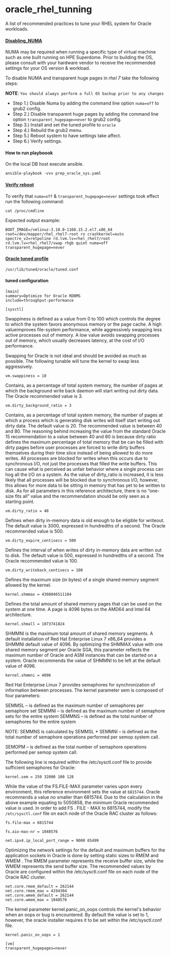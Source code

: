 # oracle_rhel_tunning
A list of recommended practices to tune your RHEL system for Oracle workloads.

#### [Disabling_NUMA](https://access.redhat.com/solutions/23216)

NUMA may be required when running a specific type of virtual machine such as one built running on HPE Superdome. Prior to building the OS, please consult with your hardware vendor to receive the recommended settings for your OS version & workload.

To disable NUMA and transparent huge pages in *rhel 7* take the following steps:

**NOTE**: `You should always perform a full OS backup prior to any changes`

- Step 1.) Disable Numa by adding the command line option `numa=off` to grub2 config.
- Step 2.) Disable transparent huge pages by adding the command line option `transparent_hugepage=never` to grub2 config.
- Step 3.) Install and set the tuned profile to `oracle`
- Step 4.) Rebuild the grub2 menu.
- Step 5.) Reboot system to have settings take affect.
- Step 6.) Verify settings.


#### How to run playboook

On the local DB host execute ansible.

```
ansible-playbook -vvv prep_oracle_sys.yaml
```

#### [Verify reboot](https://access.redhat.com/solutions/4968001)

To verify that `numa=off` & `transparent_hugepage=never` settings took effect run the following command:


```
cat /proc/cmdline 
```

Expected output example:

```
BOOT_IMAGE=/vmlinuz-3.10.0-1160.15.2.el7.x86_64 root=/dev/mapper/rhel_rhel7-root ro crashkernel=auto spectre_v2=retpoline rd.lvm.lv=rhel_rhel7/root rd.lvm.lv=rhel_rhel7/swap rhgb quiet numa=off transparent_hugepage=never
``` 

#### [Oracle tuned profile](https://www.mankier.com/7/tuned-profiles-oracle)


`/usr/lib/tuned/oracle/tuned.conf`

#### tuned configuration
```
[main]
summary=Optimize for Oracle RDBMS
include=throughput-performance

[sysctl]
```
Swappiness is defined as a value from 0 to 100 which controls the degree to which the system
favors anonymous memory or the page cache. A high valueimproves file-system performance, while
aggressively swapping less active processes out of memory. A low value avoids swapping processes
out of memory, which usually decreases latency, at the cost of I/O performance.
  
Swapping for Oracle is not ideal and should be avoided as much as possible. The following tunable
will tune the kernel to swap less aggressively.
```
vm.swappiness = 10
```
Contains, as a percentage of total system memory, the number of pages at which the background write
back daemon will start writing out dirty data. The Oracle recommended value is 3.
```
vm.dirty_background_ratio = 3
```
Contains, as a percentage of total system memory, the number of pages at which a process which is
generating disk writes will itself start writing out dirty data. The default value is 20. The recommended
value is between 40 and 80. The reasoning behind increasing the value from the standard Oracle 15
recommendation to a value between 40 and 80 is because dirty ratio defines the maximum percentage of total
memory that be can be filled with dirty pages before user processes are forced to write dirty buffers themselves
during their time slice instead of being allowed to do more writes. All processes are blocked for writes
when this occurs due to synchronous I/O, not just the processes that filled the write buffers. This can
cause what is perceived as unfair behavior where a single process can hog all the I/O on a system. As the value
of dirty_ratio is increased, it is less likely that all processes will be blocked due to synchronous I/O,
however, this allows for more data to be sitting in memory that has yet to be written to disk. As for all
parameters in this reference architecture, there is no “one-size fits all” value and the recommendation
should be only seen as a starting point.
```
vm.dirty_ratio = 40
```
Defines when dirty in-memory data is old enough to be eligible for writeout. The default value is 3000,
expressed in hundredths of a second. The Oracle recommended value is 500.
```
vm.dirty_expire_centisecs = 500
```
Defines the interval of when writes of dirty in-memory data are written out to disk. The default value is 500,
expressed in hundredths of a second. The Oracle recommended value is 100.
```
vm.dirty_writeback_centisecs = 100
```
Defines the maximum size (in bytes) of a single shared memory segment allowed by the kernel.
```
kernel.shmmax = 4398046511104
```
Defines the total amount of shared memory pages that can be used on the system at one time. A
page is 4096 bytes on the AMD64 and Intel 64 architecture.
```
kernel.shmall = 1073741824
```
SHMMNI is the maximum total amount of shared memory segments. A default installation of
Red Hat Enterprise Linux 7 x86_64 provides a SHMMNI default value of 4096. By optimizing the
SHMMAX value with one shared memory segment per Oracle SGA, this parameter reflects the
maximum number of Oracle and ASM instances that can be started on a system. Oracle
recommends the value of SHMMNI to be left at the default value of 4096.
```
kernel.shmmni = 4096
```
Red Hat Enterprise Linux 7 provides semaphores for synchronization of information between
processes. The kernel parameter sem is composed of four parameters:

SEMMSL – is defined as the maximum number of semaphores per semaphore set
SEMMNI – is defined as the maximum number of semaphore sets for the entire system
SEMMNS – is defined as the total number of semaphores for the entire system

NOTE: SEMMNS is calculated by SEMMSL * SEMMNI – is defined as the total number of semaphore operations
performed per semop system call.

SEMOPM – is defined as the total number of semaphore operations performed per semop
system call.

The following line is required within the /etc/sysctl.conf file to provide sufficient semaphores
for Oracle:
```
kernel.sem = 250 32000 100 128
```
While the value of the FS.FILE-MAX parameter varies upon every environment, this reference
environment sets the value at `6815744`. Oracle recommends a value no smaller than
6815744. Due to the calculation in the above example equating to 5050858, the minimum
Oracle recommended value is used. In order to add FS . FILE - MAX to 6815744, modify the
`/etc/sysctl.conf` file on each node of the Oracle RAC cluster as follows:
```
fs.file-max = 6815744
```

```
fs.aio-max-nr = 1048576
```

```
net.ipv4.ip_local_port_range = 9000 65499
```

Optimizing the network settings for the default and maximum buffers for the application
sockets in Oracle is done by setting static sizes to RMEM and WMEM . The RMEM parameter
represents the receive buffer size, while the WMEM represents the send buffer size. The
recommended values by Oracle are configured within the /etc/sysctl.conf file on each node of
the Oracle RAC cluster.
```
net.core.rmem_default = 262144
net.core.rmem_max = 4194304
net.core.wmem_default = 262144
net.core.wmem_max = 1048576
```
The kernel parameter kernel.panic_on_oops controls the kernel's behavior when an oops or
bug is encountered. By default the value is set to 1, however, the oracle installer requires it to
be set within the /etc/sysctl.conf file.
```
kernel.panic_on_oops = 1
```

```
[vm]
transparent_hugepages=never
```
